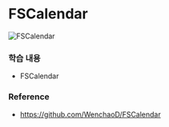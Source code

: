 # FSCalendar

![FSCalendar](https://user-images.githubusercontent.com/58852584/106598132-b02c6300-659a-11eb-9988-86a4d307f8d5.gif)

### 학습 내용
- FSCalendar

### Reference
- https://github.com/WenchaoD/FSCalendar
